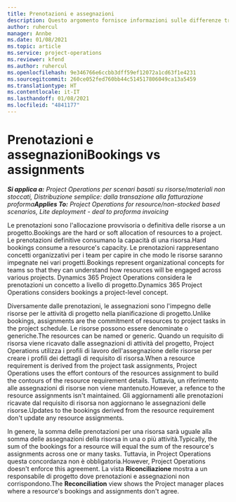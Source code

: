 ```yaml
---
title: Prenotazioni e assegnazioni
description: Questo argomento fornisce informazioni sulle differenze tra le prenotazioni delle risorse e le assegnazioni delle risorse.
author: ruhercul
manager: Annbe
ms.date: 01/08/2021
ms.topic: article
ms.service: project-operations
ms.reviewer: kfend
ms.author: ruhercul
ms.openlocfilehash: 9e346766e6ccbb3dff59ef12072a1cd63f1e4231
ms.sourcegitcommit: 260ce052fed760bb44c514517806049ca13a5459
ms.translationtype: HT
ms.contentlocale: it-IT
ms.lasthandoff: 01/08/2021
ms.locfileid: "4841177"
---
```

# <a name="bookings-vs-assignments"></a><span data-ttu-id="b00cd-103">Prenotazioni e assegnazioni</span><span class="sxs-lookup"><span data-stu-id="b00cd-103">Bookings vs assignments</span></span>

<span data-ttu-id="b00cd-104">_**Si applica a:** Project Operations per scenari basati su risorse/materiali non stoccati, Distribuzione semplice: dalla transazione alla fatturazione proforma_</span><span class="sxs-lookup"><span data-stu-id="b00cd-104">_**Applies To:** Project Operations for resource/non-stocked based scenarios, Lite deployment - deal to proforma invoicing_</span></span>

<span data-ttu-id="b00cd-105">Le prenotazioni sono l'allocazione provvisoria o definitiva delle risorse a un progetto.</span><span class="sxs-lookup"><span data-stu-id="b00cd-105">Bookings are the hard or soft allocation of resources to a project.</span></span> <span data-ttu-id="b00cd-106">Le prenotazioni definitive consumano la capacità di una risorsa.</span><span class="sxs-lookup"><span data-stu-id="b00cd-106">Hard bookings consume a resource's capacity.</span></span> <span data-ttu-id="b00cd-107">Le prenotazioni rappresentano concetti organizzativi per i team per capire in che modo le risorse saranno impegnate nei vari progetti.</span><span class="sxs-lookup"><span data-stu-id="b00cd-107">Bookings represent organizational concepts for teams so that they can understand how resources will be engaged across various projects.</span></span> <span data-ttu-id="b00cd-108">Dynamics 365 Project Operations considera le prenotazioni un concetto a livello di progetto.</span><span class="sxs-lookup"><span data-stu-id="b00cd-108">Dynamics 365 Project Operations considers bookings a project-level concept.</span></span> 

<span data-ttu-id="b00cd-109">Diversamente dalle prenotazioni, le assegnazioni sono l'impegno delle risorse per le attività di progetto nella pianificazione di progetto.</span><span class="sxs-lookup"><span data-stu-id="b00cd-109">Unlike bookings, assignments are the commitment of resources to project tasks in the project schedule.</span></span> <span data-ttu-id="b00cd-110">Le risorse possono essere denominate o generiche.</span><span class="sxs-lookup"><span data-stu-id="b00cd-110">The resources can be named or generic.</span></span>  <span data-ttu-id="b00cd-111">Quando un requisito di risorsa viene ricavato dalle assegnazioni di attività del progetto, Project Operations utilizza i profili di lavoro dell'assegnazione delle risorse per creare i profili dei dettagli di requisito di risorsa.</span><span class="sxs-lookup"><span data-stu-id="b00cd-111">When a resource requirement is derived from the project task assignments, Project Operations uses the effort contours of the resources assignment to build the contours of the resource requirement details.</span></span> <span data-ttu-id="b00cd-112">Tuttavia, un riferimento alle assegnazioni di risorse non viene mantenuto.</span><span class="sxs-lookup"><span data-stu-id="b00cd-112">However, a refence to the resource assignments isn't maintained.</span></span> <span data-ttu-id="b00cd-113">Gli aggiornamenti alle prenotazioni ricavate dal requisito di risorsa non aggiornano le assegnazioni delle risorse.</span><span class="sxs-lookup"><span data-stu-id="b00cd-113">Updates to the bookings derived from the resource requirement don't update any resource assignments.</span></span>

<span data-ttu-id="b00cd-114">In genere, la somma delle prenotazioni per una risorsa sarà uguale alla somma delle assegnazioni della risorsa in una o più attività.</span><span class="sxs-lookup"><span data-stu-id="b00cd-114">Typically, the sum of the bookings for a resource will equal the sum of the resource's assignments across one or many tasks.</span></span> <span data-ttu-id="b00cd-115">Tuttavia, in Project Operations questa concordanza non è obbligatoria.</span><span class="sxs-lookup"><span data-stu-id="b00cd-115">However, Project Operations doesn't enforce this agreement.</span></span> <span data-ttu-id="b00cd-116">La vista **Riconciliazione** mostra a un responsabile di progetto dove prenotazioni e assegnazioni non corrispondono.</span><span class="sxs-lookup"><span data-stu-id="b00cd-116">The **Reconciliation** view shows the Project manager places where a resource's bookings and assignments don't agree.</span></span>


